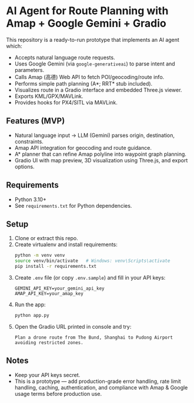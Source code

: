 # AI Agent for Route Planning with Amap + Google Gemini + Gradio

This repository is a ready-to-run prototype that implements an AI agent which:
- Accepts natural language route requests.
- Uses Google Gemini (via `google-generativeai`) to parse intent and parameters.
- Calls Amap (高德) Web API to fetch POI/geocoding/route info.
- Performs simple path planning (A*; RRT* stub included).
- Visualizes route in a Gradio interface and embedded Three.js viewer.
- Exports KML/GPX/MAVLink.
- Provides hooks for PX4/SITL via MAVLink.

## Features (MVP)
- Natural language input -> LLM (Gemini) parses origin, destination, constraints.
- Amap API integration for geocoding and route guidance.
- A* planner that can refine Amap polyline into waypoint graph planning.
- Gradio UI with map preview, 3D visualization using Three.js, and export options.

## Requirements
- Python 3.10+
- See `requirements.txt` for Python dependencies.

## Setup
1. Clone or extract this repo.
2. Create virtualenv and install requirements:
   ```bash
   python -m venv venv
   source venv/bin/activate   # Windows: venv\Scripts\activate
   pip install -r requirements.txt
   ```
3. Create `.env` file (or copy `.env.sample`) and fill in your API keys:
   ```env
   GEMINI_API_KEY=your_gemini_api_key
   AMAP_API_KEY=your_amap_key
   ```
4. Run the app:
   ```bash
   python app.py
   ```
5. Open the Gradio URL printed in console and try:
   ```
   Plan a drone route from The Bund, Shanghai to Pudong Airport avoiding restricted zones.
   ```

## Notes
- Keep your API keys secret.
- This is a prototype — add production-grade error handling, rate limit handling, caching, authentication, and compliance with Amap & Google usage terms before production use.
